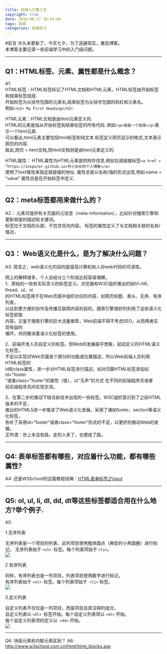 ```yaml
---
title: 前端入门第三天
copyright: true
date: 2018-08-17 19:43:04
tags: 前端
categories: 前端学习
---
```

#前言
许久未更新了，今天七夕，为了逃避现实，重启博客。   
本博客主要记录一些前端学习中的入门级问题。

---
Q1：HTML标签、元素、属性都是什么概念？ 
--- 
A1:   
HTML标签：HTML标签标记了HTML文档和HTML元素，HTML标签由开始标签和结束标签组成.  
开始标签为尖括号包围的元素名,结束标签为尖括号包围的斜杠和元素名。  
例如:`<h2> My First Heading</h2>	`  
  
HTML元素：HTML文档是由html元素定义的.  
HTML的元素是指从开始标签到结束标签的所有代码..例如:`<p>我是一个段落</p>`表示一个html元素.   
可以看出,html元素主要包括html标签和纯文本.标签定义网页显示的格式,文本表示网页的内容.   
故此,网页 =  html文档,而html文档则是由html元素定义的.   
  
HTML属性： 
HTML属性为HTML元素提供附件信息,例如在超链接标签`<a href = “https://inspurer.github.io>月小水长的个人博客</a>`  
使用了href属性来指定超链接的地址.
属性总是以名称/值的形式出现,例如:name = “value”
属性总是在开始标签中定义.

---
Q2：meta标签都用来做什么的？  
---
A2：<meta> 元素可提供有关页面的元信息（meta-information），比如针对搜索引擎和更新频度的描述和关键词。   
<meta> 标签位于文档的头部，不包含任何内容。<meta> 标签的属性定义了与文档相关联的名称/值对。

---
Q3： Web语义化是什么，是为了解决什么问题？
---
A3: 
简言之，web语义化的目的是提高计算机和人对web代码的可读性。

网上的解释很多，个人总结分三个阶段比较容易理解。  
1、原始的一些有实际含义的标签定义。浏览器和W3C组织推出的如h1~h6、thead、ul、ol   
的HTML标签用于在Web页面中组织对应的内容，如网页标题、表头、无序、有序列表，   
以达到更方便的协作及传播互联网内容的目的。搜索引擎很好的利用了这些语义化标签抓取   
内容，又鉴于搜索引擎的巨大流量推荐，Web前端不得不考虑SEO，从而两者实现有益的   
循环，共同推进着语义化标签的使用。

2、前端开发人员自定义的标签。但Web的发展超乎想象，起初定义的HTML语义化标签，  
不足以实现对Web页面各个部分的功能或位置描述，所以Web前端人员利用HTML标签的    
id和class属性，进一步对HTML标签进行描述，如对页脚HTML标签添加如id="footer  
"或者class="footer"的属性（值），以“无声”的方式  在不同的前端程序员或者   
前后端程序员间实现交流。

3、在第二步的推动下结合新技术出现的一些标签。W3C组织意识到了之前HTML版本的不足，   
推出的HTML5进一步推进了Web语义化发展，采用了诸如footer、section等语义化标签，   
弥补了采用id="footer"或者class="footer"形式的不足，以更好的推动Web的发展。   
正所谓：世上本没有路，走的人多了，也便成了路。

---
Q4: 表单标签都有哪些，对应着什么功能，都有哪些属性?   
---
A4: 还是W3School的这篇教程经典：[HTML表单标签之input](http://www.w3school.com.cn/html/html_form_input_types.asp)

---
Q5: ol, ul, li, dl, dd, dt等这些标签都适合用在什么地方?举个例子.
---
A5: 

1.无序列表

无序列表是一个项目的列表，此列项目使用粗体圆点（典型的小黑圆圈）进行标记。
无序列表始于 `<ul> `标签。每个列表项始于 `<li>`。   
![](https://i.imgur.com/b6R182y.jpg)   

2.有序列表    

同样，有序列表也是一列项目，列表项目使用数字进行标记。   
有序列表始于 `<ol> `标签。每个列表项始于` <li>` 标签。   
![](https://i.imgur.com/99cDF4Y.jpg)

3.定义列表

自定义列表不仅仅是一列项目，而是项目及其注释的组合。   
自定义列表以 `<dl> `标签开始。每个自定义列表项以 `<dt>` 开始。    
每个自定义列表项的定义以` <dd>` 开始。   
![](https://i.imgur.com/DLDdGKN.jpg)


---
Q6: 块级元素和内联元素区别？
A6: http://www.w3school.com.cn/html/html_blocks.asp

